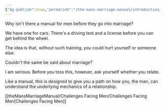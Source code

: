 ```yaml
---
{"dg-publish":true,"permalink":"/the-mans-marriage-manual/introduction/","tags":["gardenEntry"],"created":"","updated":""}
---
```



Why isn't there a manual for men before they go into marriage?

We have one for cars.  There's a driving test and a license before you can get behind the wheel.

The idea is that, without such training, you could hurt yourself or someone else.

Couldn't the same be said about marriage?

I am serious.  Before you toss this, however, ask yourself whether you relate.

Like a manual, this is designed to give you a path on how you, the man, can understand the underlying mechanics of a relationship.

[[theMansMarriageManual/Challenges Facing Men/Challenges Facing Men\|Challenges Facing Men]]












